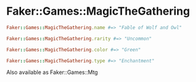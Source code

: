 # Faker::Games::MagicTheGathering

```ruby
Faker::Games::MagicTheGathering.name #=> "Fable of Wolf and Owl"

Faker::Games::MagicTheGathering.rarity #=> "Uncommon"

Faker::Games::MagicTheGathering.color #=> "Green"

Faker::Games::MagicTheGathering.type #=> "Enchantment"
```

Also available as Faker::Games::Mtg
